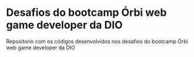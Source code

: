 # Desafios do bootcamp Órbi web game developer da DIO

Reposítorio com os códigos desenvolvidos nos desafios do bootcamp Órbi web game developer da DIO
